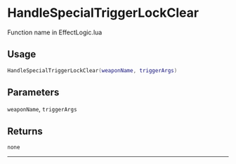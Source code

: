 # HandleSpecialTriggerLockClear
Function name in EffectLogic.lua
## Usage
```lua
HandleSpecialTriggerLockClear(weaponName, triggerArgs)
```
## Parameters
`weaponName`, `triggerArgs`
## Returns
`none`

---